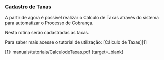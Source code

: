 ### **Cadastro de Taxas**

A partir de agora é possível realizar o Cálculo de Taxas através do sistema para automatizar o Processo de Cobrança.

Nesta rotina serão cadastradas as taxas. 

Para saber mais acesse o tutorial de utilização: [Cálculo de Taxas][1]


  [1]: manuais/tutoriais/CalculodeTaxas.pdf {target=_blank}

